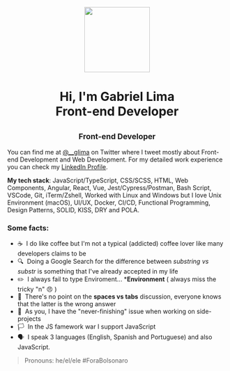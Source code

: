 <p align="center"><img src="https://user-images.githubusercontent.com/1394578/87028626-2b818e00-c1df-11ea-8823-d52ef9fac65b.png" width="150" height="150"></p>
<h1 align="center">Hi, I'm Gabriel Lima <br> Front-end Developer</h1>
<h2 align="center"><small>Front-end Developer</small></h2>


You can find me at [@__glima](https://twitter.com/__glima) on Twitter where I tweet mostly about Front-end Development and Web Development.
For my detailed work experience you can check my [LinkedIn Profile](https://www.linkedin.com/in/gabriel--lima/).

**My tech stack**: JavaScript/TypeScript, CSS/SCSS, HTML, Web Components, Angular, React, Vue, Jest/Cypress/Postman, Bash Script, VSCode, Git, iTerm/Zshell, Worked with Linux and Windows but I love Unix Environment (macOS), UI/UX, Docker, CI/CD, Functional Programming, Design Patterns, SOLID, KISS, DRY and POLA.

### Some facts:
- ☕ &nbsp;I do like coffee but I'm not a typical (addicted) coffee lover like many developers claims to be
- 🔍 &nbsp;Doing a Google Search for the difference between _substring vs substr_ is something that I've already accepted in my life
- :pencil2: &nbsp;I always fail to type Enviroment... ***Environment** ( always miss the tricky "n" :angry: )
- 🛑 &nbsp;There's no point on the **spaces vs tabs** discussion, everyone knows that the latter is the wrong answer
- 🎯 &nbsp;As you, I have the "never-finishing" issue when working on side-projects
- 🏳️ &nbsp;In the JS famework war I support JavaScript
- 🗣️ &nbsp;I speak 3 languages (English, Spanish and Portuguese) and also JavaScript.

> Pronouns: he/el/ele #ForaBolsonaro
